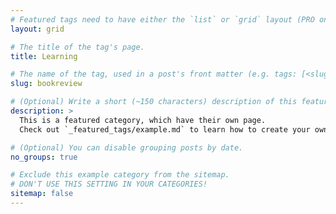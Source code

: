 ```yaml
---
# Featured tags need to have either the `list` or `grid` layout (PRO only).
layout: grid

# The title of the tag's page.
title: Learning

# The name of the tag, used in a post's front matter (e.g. tags: [<slug>]).
slug: bookreview

# (Optional) Write a short (~150 characters) description of this featured tag.
description: >
  This is a featured category, which have their own page.
  Check out `_featured_tags/example.md` to learn how to create your own.

# (Optional) You can disable grouping posts by date.
no_groups: true

# Exclude this example category from the sitemap.
# DON'T USE THIS SETTING IN YOUR CATEGORIES!
sitemap: false
---
```

